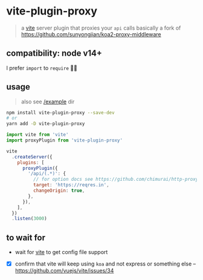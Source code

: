 # vite-plugin-proxy

> a [vite](https://github.com/vuejs/vite) server plugin that proxies your `api` calls
> basically a fork of https://github.com/sunyongjian/koa2-proxy-middleware

## compatibility: node v14+

I prefer `import` to `require` 🤷‍♂️

## usage

> also see [/example](/example) dir

```bash
npm install vite-plugin-proxy --save-dev
# or
yarn add -D vite-plugin-proxy
```

```js
import vite from 'vite'
import proxyPlugin from 'vite-plugin-proxy'

vite
  .createServer({
    plugins: [
      proxyPlugin({
        '/api/(.*)': {
          // for option docs see https://github.com/chimurai/http-proxy-middleware#options
          target: 'https://reqres.in',
          changeOrigin: true,
        },
      }),
    ],
  })
  .listen(3000)
```

## to wait for

- wait for [vite](https://github.com/vuejs/vite#todos) to get config file support
- [x] confirm that vite will keep using `koa` and not express or something else – https://github.com/vuejs/vite/issues/34
